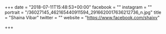 +++
date = "2018-07-11T15:48:53+00:00"
facebook = ""
instagram = ""
portrait = "/36027145_462165440911594_2916620017636212736_n.jpg"
title = "Shaina Vibar"
twitter = ""
website = "https://www.facebook.com/shaixv"

+++
